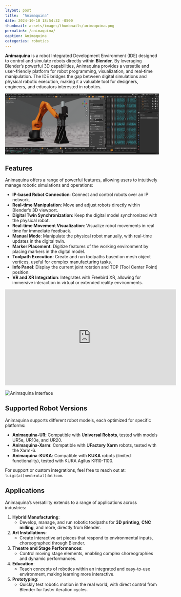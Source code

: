 ```yaml
---
layout: post
title:  "Animaquina"
date: 2024-10-10 18:54:32 -0500
thumbnail: assets/images/thumbnails/animaquina.png
permalink: /animaquina/
caption: Animaquina
categories: robotics
---
```

**Animaquina** is a robot Integrated Development Environment (IDE) designed to control and simulate robots directly within **Blender**. By leveraging Blender’s powerful 3D capabilities, Animaquina provides a versatile and user-friendly platform for robot programming, visualization, and real-time manipulation. The IDE bridges the gap between digital simulations and physical robotic execution, making it a valuable tool for designers, engineers, and educators interested in robotics.

![Animaquina Interface](/assets/images/animaquina/animaquina-interface.png)

## Features

Animaquina offers a range of powerful features, allowing users to intuitively manage robotic simulations and operations:

- **IP-based Robot Connection**: Connect and control robots over an IP network.
- **Real-time Manipulation**: Move and adjust robots directly within Blender’s 3D viewport.
- **Digital Twin Synchronization**: Keep the digital model synchronized with the physical robot.
- **Real-time Movement Visualization**: Visualize robot movements in real time for immediate feedback.
- **Manual Mode**: Manipulate the physical robot manually, with real-time updates in the digital twin.
- **Marker Placement**: Digitize features of the working environment by placing markers in the digital model.
- **Toolpath Execution**: Create and run toolpaths based on mesh object vertices, useful for complex manufacturing tasks.
- **Info Panel**: Display the current joint rotation and TCP (Tool Center Point) position.
- **VR and XR Integration**: Integrates with Freebird XR, allowing for immersive interaction in virtual or extended reality environments.

<iframe width="560" height="315" src="https://www.youtube.com/embed/S1i2mHIK08o?si=LCQzuXLILKbIRFf-" title="YouTube video player" frameborder="0" allow="accelerometer; autoplay; clipboard-write; encrypted-media; gyroscope; picture-in-picture; web-share" referrerpolicy="strict-origin-when-cross-origin" allowfullscreen></iframe> 

![Animaquina Interface](/assets/images/animaquina/animaquina-real-time-robotics.gif)
## Supported Robot Versions

Animaquina supports different robot models, each optimized for specific platforms:

- **Animaquina-UR**: Compatible with **Universal Robots**, tested with models UR5e, UR10e, and UR20.
- **Animaquina-Xarm**: Compatible with **UFactory Xarm** robots, tested with the Xarm-6.
- **Animaquina-KUKA**: Compatible with **KUKA** robots (limited functionality), tested with KUKA Agilus KR10-1100.

For support or custom integrations, feel free to reach out at: `luigi(at)neobrutal(dot)com`.

## Applications

Animaquina’s versatility extends to a range of applications across industries:

1. **Hybrid Manufacturing**: 
    - Develop, manage, and run robotic toolpaths for **3D printing**, **CNC milling**, and more, directly from Blender.
2. **Art Installations**: 
    - Create interactive art pieces that respond to environmental inputs, choreographed through Blender.
3. **Theatre and Stage Performances**: 
    - Control moving stage elements, enabling complex choreographies and dynamic performances.
4. **Education**: 
    - Teach concepts of robotics within an integrated and easy-to-use environment, making learning more interactive.
5. **Prototyping**: 
    - Quickly test robotic motion in the real world, with direct control from Blender for faster iteration cycles.
